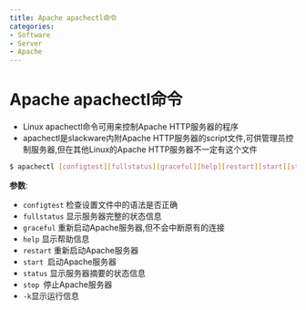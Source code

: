 ```yaml
---
title: Apache apachectl命令
categories:
- Software
- Server
- Apache
---
```

# Apache apachectl命令

- Linux apachectl命令可用来控制Apache HTTP服务器的程序
- apachectl是slackware内附Apache HTTP服务器的script文件,可供管理员控制服务器,但在其他Linux的Apache HTTP服务器不一定有这个文件

```bash
$ apachectl [configtest][fullstatus][graceful][help][restart][start][status][stop]
```

**参数**:

- `configtest` 检查设置文件中的语法是否正确
- `fullstatus` 显示服务器完整的状态信息
- `graceful` 重新启动Apache服务器,但不会中断原有的连接
- `help` 显示帮助信息
- `restart` 重新启动Apache服务器
- `start `启动Apache服务器
- `status` 显示服务器摘要的状态信息
- `stop `停止Apache服务器
- `-k`显示运行信息